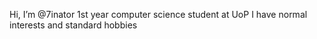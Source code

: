 Hi, I’m @7inator
  1st year computer science student at UoP
I have normal interests and standard hobbies
